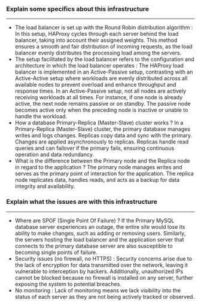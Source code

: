 ### Explain some specifics about this infrastructure
-------------
- The load balancer is set up with the Round Robin distribution algorithm : 
In this setup, HAProxy cycles through each server behind the load balancer, taking into account their assigned weights. This method ensures a smooth and fair distribution of incoming requests, as the load balancer evenly distributes the processing load among the servers.
- The setup facilitated by the load balancer refers to the configuration and architecture in which the load balancer operates : 
The HAProxy load balancer is implemented in an Active-Passive setup, contrasting with an Active-Active setup where workloads are evenly distributed across all available nodes to prevent overload and enhance throughput and response times. In an Active-Passive setup, not all nodes are actively receiving workloads at all times. For instance, if one node is already active, the next node remains passive or on standby. The passive node becomes active only when the preceding node is inactive or unable to handle the workload.
- How a database Primary-Replica (Master-Slave) cluster works ?
In a Primary-Replica (Master-Slave) cluster, the primary database manages writes and logs changes. Replicas copy data and sync with the primary. Changes are applied asynchronously to replicas. Replicas handle read queries and can failover if the primary fails, ensuring continuous operation and data redundancy.
- What is the difference between the Primary node and the Replica node in regard to the application ?
The primary node manages writes and serves as the primary point of interaction for the application. The replica node replicates data, handles reads, and acts as a backup for data integrity and availability.

### Explain what the issues are with this infrastructure 
-------------
- Where are SPOF (Single Point Of Failure) ?
If the Primary MySQL database server experiences an outage, the entire site would lose its ability to make changes, such as adding or removing users. Similarly, the servers hosting the load balancer and the application server that connects to the primary database server are also susceptible to becoming single points of failure.
- Security issues (no firewall, no HTTPS) : 
Security concerns arise due to the lack of encryption for data transmitted over the network, leaving it vulnerable to interception by hackers. Additionally, unauthorized IPs cannot be blocked because no firewall is installed on any server, further exposing the system to potential breaches.
- No monitoring :
Lack of monitoring means we lack visibility into the status of each server as they are not being actively tracked or observed.
